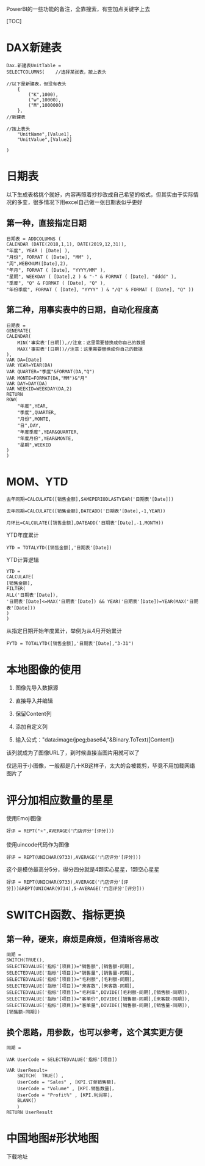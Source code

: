 PowerBI的一些功能的备注，全靠搜索，有空加点关键字上去



[TOC]



# DAX新建表

```
Dax.新建表UnitTable = 
SELECTCOLUMNS(    //选择某张表，按上表头
    
//以下是新建表，但没有表头
    {
        ("K",1000),
        ("w",10000),
        ("M",1000000)
    },
//新建表

//按上表头
    "UnitName",[Value1],
    "UnitValue",[Value2]

)
```



# 日期表

以下生成表格挑个就好，内容再照着抄抄改成自己希望的格式，但其实由于实际情况的多变，很多情况下用excel自己做一张日期表似乎更好

## 第一种，直接指定日期

```
日期表 = ADDCOLUMNS (
CALENDAR (DATE(2018,1,1), DATE(2019,12,31)),
"年度", YEAR ( [Date] ),
"月份", FORMAT ( [Date], "MM" ),
"周",WEEKNUM([Date],2),
"年月", FORMAT ( [Date], "YYYY/MM" ),
"星期", WEEKDAY ( [Date],2 ) & "-" & FORMAT ( [Date], "dddd" ),
"季度", "Q" & FORMAT ( [Date], "Q" ),
"年份季度", FORMAT ( [Date], "YYYY" ) & "/Q" & FORMAT ( [Date], "Q" ))
```



## 第二种，用事实表中的日期，自动化程度高

```
日期表 =
GENERATE(
CALENDAR(
    MIN('事实表'[日期]),//注意：这里需要替换成你自己的数据
    MAX('事实表'[日期])//注意：这里需要替换成你自己的数据
),
VAR DA=[Date]
VAR YEAR=YEAR(DA)
VAR QUARTER="季度"&FORMAT(DA,"Q")
VAR MONTE=FORMAT(DA,"MM")&"月"
VAR DAY=DAY(DA)
VAR WEEKID=WEEKDAY(DA,2)
RETURN
ROW(
    "年度",YEAR,
    "季度",QUARTER,
    "月份",MONTE,
    "日",DAY,
    "年度季度",YEAR&QUARTER,
    "年度月份",YEAR&MONTE,
    "星期",WEEKID
)
)
```



# MOM、YTD

```
去年同期=CALCULATE([销售金额],SAMEPERIODLASTYEAR('日期表'[Date]))
```

```
去年同期=CALCULATE([销售金额],DATEADD('日期表'[Date],-1,YEAR))
```

```
月环比=CALCULATE([销售金额],DATEADD('日期表'[Date],-1,MONTH))
```

YTD年度累计

```
YTD = TOTALYTD([销售金额],'日期表'[Date])
```

YTD计算逻辑

```
YTD = 
CALCULATE(
[销售金额],
FILTER(
ALL('日期表'[Date]),
'日期表'[Date]<=MAX('日期表'[Date]) && YEAR('日期表'[Date])=YEAR(MAX('日期表'[Date]))
)
)
```

从指定日期开始年度累计，举例为从4月开始累计

```
FYTD = TOTALYTD([销售金额],'日期表'[Date],"3-31")
```



# 本地图像的使用

1. 图像先导入数据源

2. 直接导入并编辑

3. 保留Content列
4. 添加自定义列
5. 输入公式："data:image/jpeg;base64,"&Binary.ToText([Content])

该列就成为了图像URL了，到时候直接当图片用就可以了

仅适用于小图像，一般都是几十KB这样子，太大的会被裁剪，毕竟不用加载网络图片了



# 评分加相应数量的星星

使用Emoji图像

```
好评 = REPT("⭐",AVERAGE('门店评分'[评分]))
```

使用uincode代码作为图像

```
好评 = REPT(UNICHAR(9733),AVERAGE('门店评分'[评分]))
```

这个是模仿最高分5分，得分四分就是4颗实心星星，1颗空心星星

```
好评 = REPT(UNICHAR(9733),AVERAGE('门店评分'[评分]))&REPT(UNICHAR(9734),5-AVERAGE('门店评分'[评分]))
```



# SWITCH函数、指标更换

## 第一种，硬来，麻烦是麻烦，但清晰容易改

```
同期 = 
SWITCH(TRUE(),
SELECTEDVALUE('指标'[项目])="销售额",[销售额-同期],
SELECTEDVALUE('指标'[项目])="销售量",[销售量-同期],
SELECTEDVALUE('指标'[项目])="毛利额",[毛利额-同期],
SELECTEDVALUE('指标'[项目])="来客数",[来客数-同期],
SELECTEDVALUE('指标'[项目])="毛利率",DIVIDE([毛利额-同期],[销售额-同期]),
SELECTEDVALUE('指标'[项目])="客单价",DIVIDE([销售额-同期],[来客数-同期]),
SELECTEDVALUE('指标'[项目])="客单量",DIVIDE([销售额-同期],[销售量-同期]),
[销售额-同期])
```



换个思路，用参数，也可以参考，这个其实更方便
---------------------

```
同期 =

VAR UserCode = SELECTEDVALUE('指标'[项目])

VAR UserResult= 
	SWITCH(  TRUE() ,
	UserCode = "Sales" , [KPI.订单销售额]，
	UserCode = "Volume" , [KPI.销售数量]，
	UserCode = "Profit%" , [KPI.利润率]，
	BLANK()
	）
RETURN UserResult
```



# 中国地图#形状地图

下载地址



